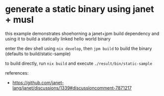 # generate a static binary using janet + musl

this example demonstrates shoehorning a janet+jpm build dependency and using it to build a statically linked hello world binary

enter the dev shell using `nix develop`, then `jpm build` to build the binary (defaults to build/static-sample)

to build directly, run `nix build` and execute `./result/bin/static-sample`

references:
- https://github.com/janet-lang/janet/discussions/1339#discussioncomment-7871217

